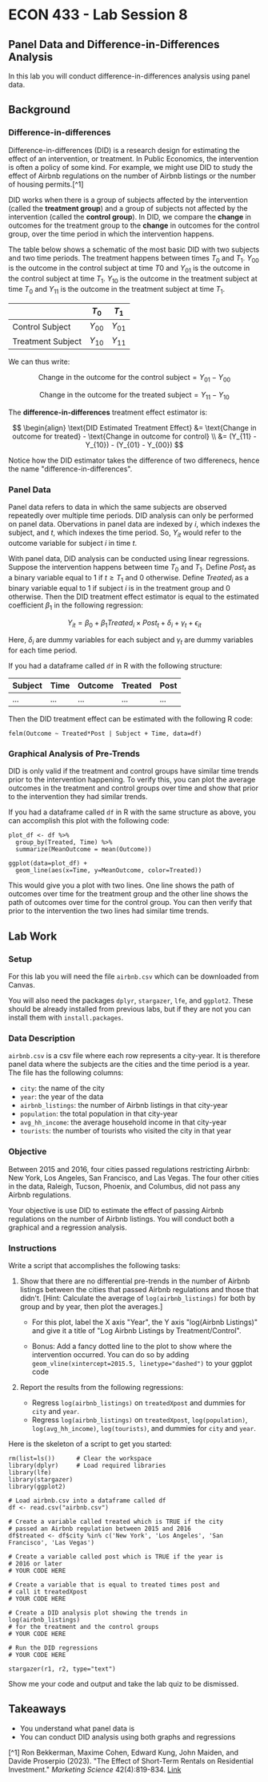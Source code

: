 # ECON 433 - Lab Session 8
## Panel Data and Difference-in-Differences Analysis

In this lab you will conduct difference-in-differences analysis using panel data.

## Background


### Difference-in-differences

Difference-in-differences (DID) is a research design for estimating the effect of an intervention, or treatment. In Public Economics, the intervention is often a policy of some kind. For example, we might use DID to study the effect of Airbnb regulations on the number of Airbnb listings or the number of housing permits.[^1]

DID works when there is a group of subjects affected by the intervention (called the **treatment group**) and a group of subjects not affected by the intervention (called the **control group**). In DID, we compare the **change** in outcomes for the treatment group to the **change** in outcomes for the control group, over the time period in which the intervention happens.

The table below shows a schematic of the most basic DID with two subjects and two time periods. The treatment happens between times $T_0$ and $T_1$. $Y_{00}$ is the outcome in the control subject at time $T0$ and $Y_{01}$ is the outcome in the control subject at time $T_1$. $Y_{10}$ is the outcome in the treatment subject at time $T_0$ and $Y_{11}$ is the outcome in the treatment subject at time $T_1$.

|                     | $T_0$    | $T_1$    |
| ------------------- | -------- | -------- |
| Control Subject     | $Y_{00}$ | $Y_{01}$ |
| Treatment Subject   | $Y_{10}$ | $Y_{11}$ |

We can thus write:

$$\text{Change in the outcome for the control subject} = Y_{01} - Y_{00}$$

$$\text{Change in the outcome for the treated subject} = Y_{11} - Y_{10}$$

The **difference-in-differences** treatment effect estimator is:

$$
\begin{align}
\text{DID Estimated Treatment Effect} &= \text{Change in outcome for treated} - \text{Change in outcome for control} \\
&= (Y_{11} - Y_{10}) - (Y_{01} - Y_{00})
$$

Notice how the DID estimator takes the difference of two differenecs, hence the name "difference-in-differences".

### Panel Data

Panel data refers to data in which the same subjects are observed repeatedly over multiple time periods. DID analysis can only be performed on panel data. Obervations in panel data are indexed by $i$, which indexes the subject, and $t$, which indexes the time period. So, $Y_{it}$ would refer to the outcome variable for subject $i$ in time $t$.

With panel data, DID analysis can be conducted using linear regressions. Suppose the intervention happens between time $T_{0}$ and $T_{1}$. Define $Post_{t}$ as a binary variable equal to 1 if $t \geq T_{1}$ and 0 otherwise.  Define $Treated_{i}$ as a binary variable equal to 1 if subject $i$ is in the treatment group and 0 otherwise. Then the DID treatment effect estimator is equal to the estimated coefficient $\beta_{1}$ in the following regression:

$$Y_{it} = \beta_0 + \beta_1 Treated_{i} \times Post_{t} + \delta_{i} + \gamma_{t} + \epsilon_{it}$$

Here, $\delta_{i}$ are dummy variables for each subject and $\gamma_{t}$ are dummy variables for each time period.  

If you had a dataframe called `df` in R with the following structure:

| Subject | Time | Outcome | Treated | Post |
| ------- | ---- | ------- | ------- | ---- |
| ...     | ...  | ...     | ...     | ...  |

Then the DID treatment effect can be estimated with the following R code:

    felm(Outcome ~ Treated*Post | Subject + Time, data=df)

### Graphical Analysis of Pre-Trends

DID is only valid if the treatment and control groups have similar time trends prior to the intervention happening. To verify this, you can plot the average outcomes in the treatment and control groups over time and show that prior to the intervention they had similar trends.

If you had a dataframe called `df` in R with the same structure as above, you can accomplish this plot with the following code:

    plot_df <- df %>%
	  group_by(Treated, Time) %>%
      summarize(MeanOutcome = mean(Outcome)) 
    
    ggplot(data=plot_df) + 
      geom_line(aes(x=Time, y=MeanOutcome, color=Treated)) 	

This would give you a plot with two lines. One line shows the path of outcomes over time for the treatment group and the other line shows the path of outcomes over time for the control group. You can then verify that prior to the intervention the two lines had similar time trends.


## Lab Work

### Setup

For this lab you will need the file `airbnb.csv` which can be downloaded from Canvas.

You will also need the packages `dplyr`, `stargazer`, `lfe`, and `ggplot2`. These should be already installed from previous labs, but if they are not you can install them with `install.packages`.

### Data Description

`airbnb.csv` is a csv file where each row represents a city-year. It is therefore panel data where the subjects are the cities and the time period is a year. The file has the following columns:

- `city`: the name of the city
- `year`: the year of the data
- `airbnb_listings`: the number of Airbnb listings in that city-year
- `population`: the total population in that city-year
- `avg_hh_income`: the average household income in that city-year
- `tourists`: the number of tourists who visited the city in that year

### Objective 

Between 2015 and 2016, four cities passed regulations restricting Airbnb: New York, Los Angeles, San Francisco, and Las Vegas. The four other cities in the data, Raleigh, Tucson, Phoenix, and Columbus, did not pass any Airbnb regulations.

Your objective is use DID to estimate the effect of passing Airbnb regulations on the number of Airbnb listings. You will conduct both a graphical and a regression analysis.

### Instructions

Write a script that accomplishes the following tasks:

1. Show that there are no differential pre-trends in the number of Airbnb listings between the cities that passed Airbnb regulations and those that didn't. [Hint: Calculate the average of `log(airbnb_listings)` for both by group and by year, then plot the averages.]

    - For this plot, label the X axis "Year", the Y axis "log(Airbnb Listings)" and give it a title of "Log Airbnb Listings by Treatment/Control".
	
	- Bonus: Add a fancy dotted line to the plot to show where the intervention occurred. You can do so by adding `geom_vline(xintercept=2015.5, linetype="dashed")` to your ggplot code

2. Report the results from the following regressions:
	- Regress `log(airbnb_listings)` on `treatedXpost` and dummies for `city` and `year`.
	- Regress `log(airbnb_listings)` on `treatedXpost`, `log(population)`, `log(avg_hh_income)`,  `log(tourists)`, and dummies for `city` and `year`.

Here is the skeleton of a script to get you started:

	rm(list=ls())      # Clear the workspace
	library(dplyr)     # Load required libraries
	library(lfe)
	library(stargazer)
	library(ggplot2)

	# Load airbnb.csv into a dataframe called df
	df <- read.csv("airbnb.csv")

	# Create a variable called treated which is TRUE if the city 
	# passed an Airbnb regulation between 2015 and 2016
	df$treated <- df$city %in% c('New York', 'Los Angeles', 'San Francisco', 'Las Vegas')

	# Create a variable called post which is TRUE if the year is
	# 2016 or later
	# YOUR CODE HERE
	
	# Create a variable that is equal to treated times post and 
	# call it treatedXpost
	# YOUR CODE HERE

	# Create a DID analysis plot showing the trends in log(airbnb_listings) 
	# for the treatment and the control groups
	# YOUR CODE HERE

	# Run the DID regressions
	# YOUR CODE HERE

	stargazer(r1, r2, type="text")

Show me your code and output and take the lab quiz to be dismissed.

## Takeaways

- You understand what panel data is
- You can conduct DID analysis using both graphs and regressions

 
[^1] Ron Bekkerman, Maxime Cohen, Edward Kung, John Maiden, and Davide Proserpio (2023). "The Effect of Short-Term Rentals on Residential Investment." *Marketing Science* 42(4):819-834. [Link](https://pubsonline.informs.org/doi/abs/10.1287/mksc.2022.1409)















